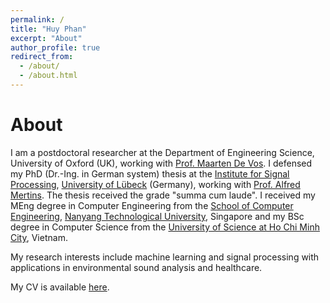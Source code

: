 ```yaml
---
permalink: /
title: "Huy Phan"
excerpt: "About"
author_profile: true
redirect_from: 
  - /about/
  - /about.html
---
```


About
======
I am a postdoctoral researcher at the Department of Engineering Science, University of Oxford (UK), working with [Prof. Maarten De Vos](https://cibim.eng.ox.ac.uk/). I defensed my PhD (Dr.-Ing. in German system) thesis at the [Institute for Signal Processing](https://www.isip.uni-luebeck.de/), [University of Lübeck](https://www.uni-luebeck.de/) (Germany), working with [Prof. Alfred Mertins](https://www.isip.uni-luebeck.de/people/alfred-mertins.html). The thesis received the grade "summa cum laude". I received my MEng degree in Computer Engineering from the [School of Computer Engineering](http://scse.ntu.edu.sg/), [Nanyang Technological University](http://ntu.edu.sg/), Singapore and my BSc degree in Computer Science from the [University of Science at Ho Chi Minh City](http://web.hcmus.edu.vn/en/), Vietnam.

My research interests include machine learning and signal processing with applications in environmental sound analysis and healthcare.

My CV is available [here](https://www.dropbox.com/s/g4ub8vbslvb3zfc/CV_Huy.pdf?dl=1).

